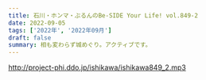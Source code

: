 ```yaml
---
title: 石川・ホンマ・ぶるんのBe-SIDE Your Life! vol.849-2
date: 2022-09-05
tags: ['2022年', '2022年09月']
draft: false
summary: 相も変わらず城めぐり。アクティブです。
---
```


http://project-phi.ddo.jp/ishikawa/ishikawa849_2.mp3
